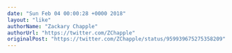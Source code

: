 ```yaml
---
date: "Sun Feb 04 00:00:28 +0000 2018"
layout: "like"
authorName: "Zackary Chapple"
authorUrl: "https://twitter.com/ZChapple"
originalPost: "https://twitter.com/ZChapple/status/959939675275358209"
---
```

